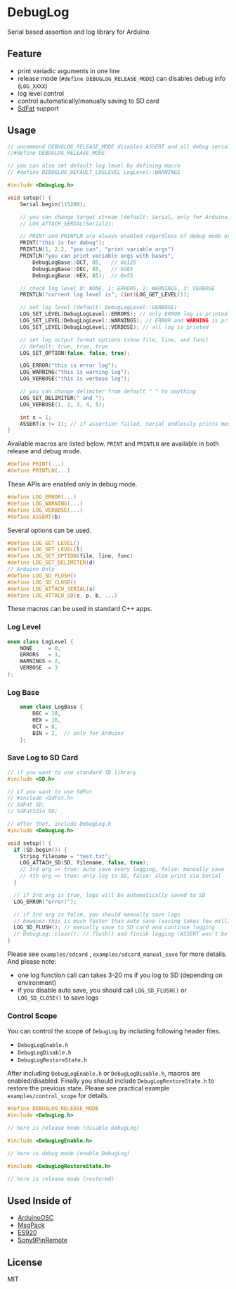 # DebugLog

Serial based assertion and log library for Arduino


## Feature

- print variadic arguments in one line
- release mode (`#define DEBUGLOG_RELEASE_MODE`) can disables debug info (`LOG_XXXX`)
- log level control
- control automatically/manually saving to SD card
- [SdFat](https://github.com/greiman/SdFat) support


## Usage

```C++
// uncommend DEBUGLOG_RELEASE_MODE disables ASSERT and all debug serial (Release Mode)
//#define DEBUGLOG_RELEASE_MODE

// you can also set default log level by defining macro
// #define DEBUGLOG_DEFAULT_LOGLEVEL LogLevel::WARNINGS

#include <DebugLog.h>

void setup() {
    Serial.begin(115200);

    // you can change target stream (default: Serial, only for Arduino)
    // LOG_ATTACH_SERIAL(Serial2);

    // PRINT and PRINTLN are always enabled regardless of debug mode or release mode
    PRINT("this is for debug");
    PRINTLN(1, 2.2, "you can", "print variable args")
    PRINTLN("you can print variable args with bases",
        DebugLogBase::OCT, 85,   // 0o125
        DebugLogBase::DEC, 85,   // 0d85
        DebugLogBase::HEX, 85);  // 0x55

    // check log level 0: NONE, 1: ERRORS, 2: WARNINGS, 3: VERBOSE
    PRINTLN("current log level is", (int)LOG_GET_LEVEL());

    // set log level (default: DebugLogLevel::VERBOSE)
    LOG_SET_LEVEL(DebugLogLevel::ERRORS); // only ERROR log is printed
    LOG_SET_LEVEL(DebugLogLevel::WARNINGS); // ERROR and WARNING is printed
    LOG_SET_LEVEL(DebugLogLevel::VERBOSE); // all log is printed

    // set log output format options (show file, line, and func)
    // default: true, true, true
    LOG_SET_OPTION(false, false, true);

    LOG_ERROR("this is error log");
    LOG_WARNING("this is warning log");
    LOG_VERBOSE("this is verbose log");

    // you can change delimiter from default " " to anything
    LOG_SET_DELIMITER(" and ");
    LOG_VERBOSE(1, 2, 3, 4, 5);

    int x = 1;
    ASSERT(x != 1); // if assertion failed, Serial endlessly prints message
}
```
Available macros are listed below.
`PRINT` and  `PRINTLN` are available in both release and debug mode.

```C++
#define PRINT(...)
#define PRINTLN(...)
```

These APIs are enabled only in debug mode.

```C++
#define LOG_ERROR(...)
#define LOG_WARNING(...)
#define LOG_VERBOSE(...)
#define ASSERT(b)
```
Several options can be used.

```C++
#define LOG_GET_LEVEL()
#define LOG_SET_LEVEL(l)
#define LOG_SET_OPTION(file, line, func)
#define LOG_SET_DELIMITER(d)
// Arduino Only
#define LOG_SD_FLUSH()
#define LOG_SD_CLOSE()
#define LOG_ATTACH_SERIAL(s)
#define LOG_ATTACH_SD(s, p, b, ...)
```

These macros can be used in standard C++ apps.


### Log Level

```C++
enum class LogLevel {
    NONE     = 0,
    ERRORS   = 1,
    WARNINGS = 2,
    VERBOSE  = 3
};
```


### Log Base

```C++
    enum class LogBase {
        DEC = 10,
        HEX = 16,
        OCT = 8,
        BIN = 2,  // only for Arduino
    };
```

### Save Log to SD Card

```C++
// if you want to use standard SD library
#include <SD.h>

// if you want to use SdFat
// #include <SdFat.h>
// SdFat SD;
// SdFatSdio SD;

// after that, include DebugLog.h
#include <DebugLog.h>

void setup() {
  if (SD.begin()) {
    String filename = "test.txt";
    LOG_ATTACH_SD(SD, filename, false, true);
    // 3rd arg => true: auto save every logging, false: manually save
    // 4th arg => true: only log to SD, false: also print via Serial
  }

  // if 3rd arg is true, logs will be automatically saved to SD
  LOG_ERROR("error!");

  // if 3rd arg is false, you should manually save logs
  // however this is much faster than auto save (saving takes few milliseconds)
  LOG_SD_FLUSH(); // manually save to SD card and continue logging
  // DebugLog::close(); // flush() and finish logging (ASSERT won't be saved to SD)
}
```

Please see `examples/sdcard` , `examples/sdcard_manual_save` for more details. And please note:

- one log function call can takes 3-20 ms if you log to SD (depending on environment)
- if you disable auto save, you should call `LOG_SD_FLUSH()` or `LOG_SD_CLOSE()` to save logs


### Control Scope

You can control the scope of `DebugLog` by including following header files.

- `DebugLogEnable.h`
- `DebugLogDisable.h`
- `DebugLogRestoreState.h`

After including `DebugLogEnable.h` or `DebugLogDisable.h`, macros are enabled/disabled.
Finally you should include `DebugLogRestoreState.h` to restore the previous state.
Please see practical example  `examples/control_scope` for details.



```C++
#define DEBUGLOG_RELEASE_MODE
#include <DebugLog.h>

// here is release mode (disable DebugLog)

#include <DebugLogEnable.h>

// here is debug mode (enable DebugLog)

#include <DebugLogRestoreState.h>

// here is release mode (restored)
```

## Used Inside of

- [ArduinoOSC](https://github.com/hideakitai/ArduinoOSC)
- [MsgPack](https://github.com/hideakitai/MsgPack)
- [ES920](https://github.com/hideakitai/ES920)
- [Sony9PinRemote](https://github.com/hideakitai/Sony9PinRemote)


## License

MIT

